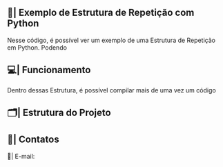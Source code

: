  ## 📑| Exemplo de Estrutura de Repetição com Python 

   Nesse código, é possível ver um exemplo de uma Estrutura de Repetição em Python. Podendo 

 ## 💻| Funcionamento
  
  Dentro dessas Estrutura, é possível compilar mais de uma vez um código
  
 ## 🗂️| Estrutura do Projeto



 ## 📱| Contatos

   📩| E-mail: 
 
